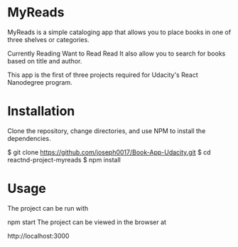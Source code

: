 # MyReads

MyReads is a simple cataloging app that allows you to place books in one of three shelves or categories.

Currently Reading
Want to Read
Read
It also allow you to search for books based on title and author.

This app is the first of three projects required for Udacity's React Nanodegree program.


# Installation
Clone the repository, change directories, and use NPM to install the dependencies.

$ git clone https://github.com/joseph0017/Book-App-Udacity.git
$ cd reactnd-project-myreads
$ npm install

# Usage
The project can be run with

npm start
The project can be viewed in the browser at

http://localhost:3000
